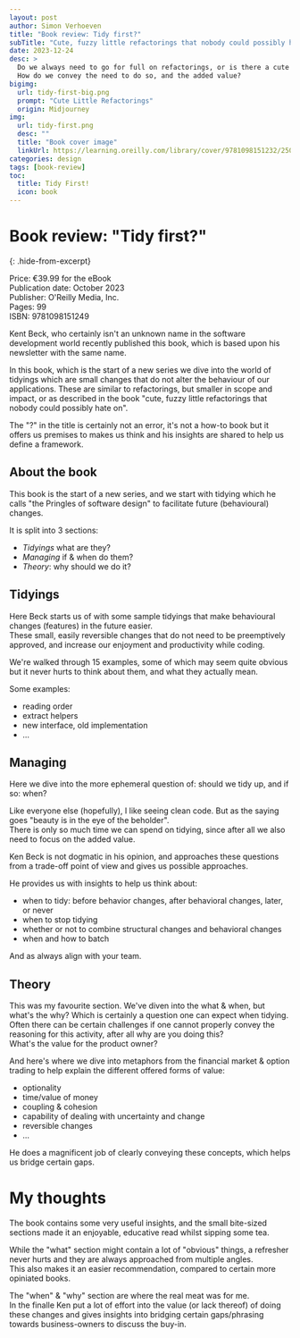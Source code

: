 ```yaml
---
layout: post
author: Simon Verhoeven
title: "Book review: Tidy first?"
subTitle: "Cute, fuzzy little refactorings that nobody could possibly hate on"
date: 2023-12-24
desc: >
  Do we always need to go for full on refactorings, or is there a cute little variant?
  How do we convey the need to do so, and the added value?
bigimg:
  url: tidy-first-big.png
  prompt: "Cute Little Refactorings"
  origin: Midjourney
img:
  url: tidy-first.png
  desc: ""
  title: "Book cover image"
  linkUrl: https://learning.oreilly.com/library/cover/9781098151232/250w
categories: design
tags: [book-review]
toc:
  title: Tidy First!
  icon: book
---
```


# Book review: "Tidy first?"
{: .hide-from-excerpt}

Price: €39.99 for the eBook  
Publication date: October 2023  
Publisher: O'Reilly Media, Inc.  
Pages: 99  
ISBN: 9781098151249

Kent Beck, who certainly isn't an unknown name in the software development world recently published this book, which is based upon his newsletter with the same name.

<!--more-->

In this book, which is the start of a new series we dive into the world of tidyings which are small changes that do not alter the behaviour of our applications.
These are similar to refactorings, but smaller in scope and impact, or as described in the book "cute, fuzzy little refactorings that nobody could possibly hate on".

The "?" in the title is certainly not an error, it's not a how-to book but it offers us premises to makes us think and his insights are shared to help us define a framework. 

## About the book

This book is the start of a new series, and we start with tidying which he calls "the Pringles of software design" to facilitate future (behavioural) changes.

It is split into 3 sections:

* *Tidyings* what are they?
* *Managing* if & when do them?
* *Theory*: why should we do it?


## Tidyings

Here Beck starts us of with some sample tidyings that make behavioural changes (features) in the future easier.  
These small, easily reversible changes that do not need to be preemptively approved, and increase our enjoyment and productivity while coding.

We're walked through 15 examples, some of which may seem quite obvious but it never hurts to think about them, and what they actually mean.

Some examples:
* reading order
* extract helpers
* new interface, old implementation
* ...

## Managing

Here we dive into the more ephemeral question of: should we tidy up, and if so: when?

Like everyone else (hopefully), I like seeing clean code. But as the saying goes "beauty is in the eye of the beholder".  
There is only so much time we can spend on tidying, since after all we also need to focus on the added value.

Ken Beck is not dogmatic in his opinion, and approaches these questions from a trade-off point of view and gives us possible approaches.

He provides us with insights to help us think about:
* when to tidy: before behavior changes, after behavioral changes, later, or never
* when to stop tidying
* whether or not to combine structural changes and behavioral changes
* when and how to batch

And as always align with your team.

## Theory

This was my favourite section. We've diven into the what & when, but what's the why? Which is certainly a question one can expect when tidying.  
Often there can be certain challenges if one cannot properly convey the reasoning for this activity, after all why are you doing this?  
What's the value for the product owner?

And here's where we dive into metaphors from the financial market & option trading to help explain the different offered forms of value:

* optionality
* time/value of money
* coupling & cohesion
* capability of dealing with uncertainty and change
* reversible changes
* ... 

He does a magnificent job of clearly conveying these concepts, which helps us bridge certain gaps. 

# My thoughts

The book contains some very useful insights, and the small bite-sized sections made it an enjoyable, educative read whilst sipping some tea.

While the "what" section might contain a lot of "obvious" things, a refresher never hurts and they are always approached from multiple angles.  
This also makes it an easier recommendation, compared to certain more opiniated books.

The "when" & "why" section are where the real meat was for me.  
In the finalle Ken put a lot of effort into the value (or lack thereof) of doing these changes and gives insights into bridging certain gaps/phrasing towards business-owners to discuss the buy-in.

